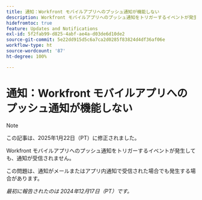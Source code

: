 ```yaml
---
title: 通知：Workfront モバイルアプリへのプッシュ通知が機能しない
description: Workfront モバイルアプリへのプッシュ通知をトリガーするイベントが発生しても、通知が受信されません。
hidefromtoc: true
feature: Updates and Notifications
exl-id: 5f2fab99-d825-4abf-ae4a-d03de6d10de2
source-git-commit: 5e22dd915d5c6a7ca2d0285f83824d4df36af06e
workflow-type: ht
source-wordcount: '87'
ht-degree: 100%

---
```


# 通知：Workfront モバイルアプリへのプッシュ通知が機能しない

>[!NOTE]
>
>この記事は、2025年1月22日（PT）に修正されました。

Workfront モバイルアプリへのプッシュ通知をトリガーするイベントが発生しても、通知が受信されません。

この問題は、通知がメールまたはアプリ内通知で受信された場合でも発生する場合があります。

_最初に報告されたのは 2024年12月17日（PT）です。_
